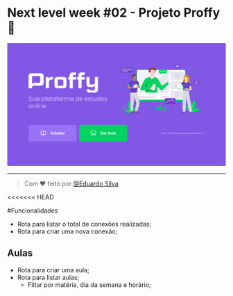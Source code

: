 Next level week #02 - Projeto Proffy 🚀
====================================

[![Proffy][cover-02]][aula-02]

---
> Com ❤ feito por [@Eduardo Silva][emoises]

<!--02-->
[cover-02]:https://github.com/emoises/NLW-02/blob/master/web/Proffy.png?raw=true
[aula-02]: https://https://github.com/emoises/NLW-02

<!--Nicolas-->
[emoises]: https://github.com/emoises/

<<<<<<< HEAD

#Funcionalidades
- Rota para listar o total de conexões realizadas;
- Rota para criar uma nova conexão;

## Aulas 

- Rota para criar uma aula;
- Rota para listar aulas;
    - Filtar por matéria, dia da semana e horário;